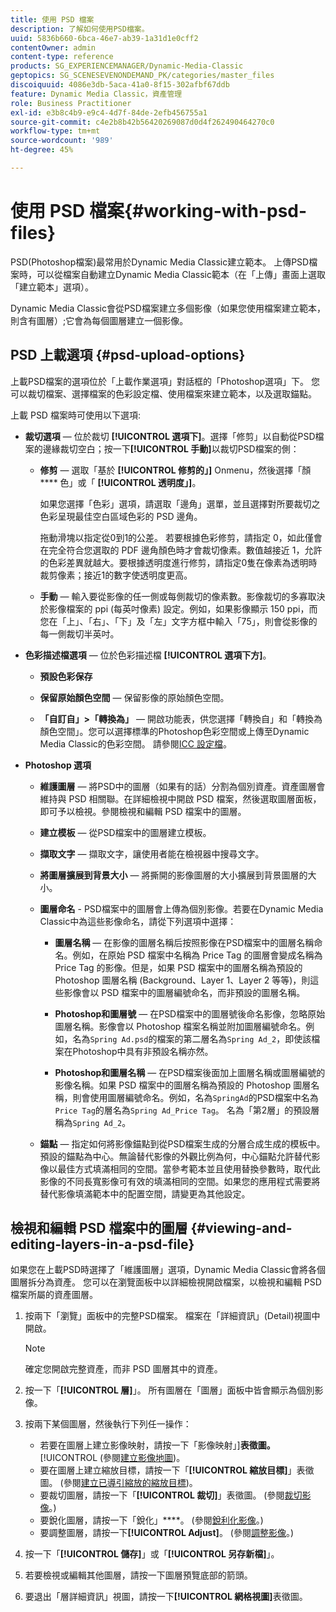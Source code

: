 ```yaml
---
title: 使用 PSD 檔案
description: 了解如何使用PSD檔案。
uuid: 5836b660-6bca-46e7-ab39-1a31d1e0cff2
contentOwner: admin
content-type: reference
products: SG_EXPERIENCEMANAGER/Dynamic-Media-Classic
geptopics: SG_SCENESEVENONDEMAND_PK/categories/master_files
discoiquuid: 4086e3db-5aca-41a0-8f15-302afbf67ddb
feature: Dynamic Media Classic，資產管理
role: Business Practitioner
exl-id: e3b8c4b9-e9c4-4d7f-84de-2efb456755a1
source-git-commit: c4e2b8b42b56420269087d0d4f262490464270c0
workflow-type: tm+mt
source-wordcount: '989'
ht-degree: 45%

---
```


# 使用 PSD 檔案{#working-with-psd-files}

<!--   USED TO BE AN OPTION UNDER COLOR PROFILE OPTIONS * **Convert To sRGB (default)** - Converts to sRGB (Standard Red Green Blue). sRGB is the recommended color space for displaying images on web pages. -->

PSD(Photoshop檔案)最常用於Dynamic Media Classic建立範本。 上傳PSD檔案時，可以從檔案自動建立Dynamic Media Classic範本（在「上傳」畫面上選取「建立範本」選項）。

Dynamic Media Classic會從PSD檔案建立多個影像（如果您使用檔案建立範本，則含有圖層）;它會為每個圖層建立一個影像。

## PSD 上載選項 {#psd-upload-options}

上載PSD檔案的選項位於「上載作業選項」對話框的「Photoshop選項」下。 您可以裁切檔案、選擇檔案的色彩設定檔、使用檔案來建立範本，以及選取錨點。

上載 PSD 檔案時可使用以下選項:

* **裁切選項**  — 位於裁切 **[!UICONTROL 選項下]**。選擇「修剪」以自動從PSD檔案的邊緣裁切空白；按一下&#x200B;**[!UICONTROL 手動]**&#x200B;以裁切PSD檔案的側：

   * **修剪**  — 選取「基於 **[!UICONTROL 修剪的」]** Onmenu，然後選擇「顏 **** 色」或「 **[!UICONTROL 透明度」]**。

      如果您選擇「色彩」選項，請選取「邊角」選單，並且選擇對所要裁切之色彩呈現最佳空白區域色彩的 PSD 邊角。

      拖動滑塊以指定從0到1的公差。 若要根據色彩修剪，請指定 0，如此僅會在完全符合您選取的 PDF 邊角顏色時才會裁切像素。數值越接近 1，允許的色彩差異就越大。要根據透明度進行修剪，請指定0隻在像素為透明時裁剪像素；接近1的數字使透明度更高。

   * **手動**  — 輸入要從影像的任一側或每側裁切的像素數。影像裁切的多寡取決於影像檔案的 ppi (每英吋像素) 設定。例如，如果影像顯示 150 ppi，而您在「上」、「右」、「下」及「左」文字方框中輸入「75」，則會從影像的每一側裁切半英吋。

* **色彩描述檔選項**  — 位於色彩描述檔 **[!UICONTROL 選項下方]**。

   * **預設色彩保存**

   * **保留原始顏色空間**  — 保留影像的原始顏色空間。

   * **「自訂自」>「轉換為」**  — 開啟功能表，供您選擇「轉換自」和「轉換為顏色空間」。您可以選擇標準的Photoshop色彩空間或上傳至Dynamic Media Classic的色彩空間。 請參閱[ICC 設定檔](/help/icc-profiles.md)。

* **Photoshop 選項**

   * **維護圖層**  — 將PSD中的圖層（如果有的話）分割為個別資產。資產圖層會維持與 PSD 相關聯。在詳細檢視中開啟 PSD 檔案，然後選取圖層面板，即可予以檢視。參閱檢視和編輯 PSD 檔案中的圖層。

   * **建立模板**  — 從PSD檔案中的圖層建立模板。

   * **擷取文字**  — 擷取文字，讓使用者能在檢視器中搜尋文字。

   * **將圖層擴展到背景大小**  — 將撕開的影像圖層的大小擴展到背景圖層的大小。

   * **圖層命名** - PSD檔案中的圖層會上傳為個別影像。若要在Dynamic Media Classic中為這些影像命名，請從下列選項中選擇：

      * **圖層名稱**  — 在影像的圖層名稱后按照影像在PSD檔案中的圖層名稱命名。例如，在原始 PSD 檔案中名稱為 Price Tag 的圖層會變成名稱為 Price Tag 的影像。但是，如果 PSD 檔案中的圖層名稱為預設的 Photoshop 圖層名稱 (Background、Layer 1、Layer 2 等等)，則這些影像會以 PSD 檔案中的圖層編號命名，而非預設的圖層名稱。

      * **Photoshop和圖層號**  — 在PSD檔案中的圖層號後命名影像，忽略原始圖層名稱。影像會以 Photoshop 檔案名稱並附加圖層編號命名。例如，名為`Spring Ad.psd`的檔案的第二層名為`Spring Ad_2`，即使該檔案在Photoshop中具有非預設名稱亦然。

      * **Photoshop和圖層名稱**  — 在PSD檔案後面加上圖層名稱或圖層編號的影像名稱。如果 PSD 檔案中的圖層名稱為預設的 Photoshop 圖層名稱，則會使用圖層編號命名。例如，名為`SpringAd`的PSD檔案中名為`Price Tag`的層名為`Spring Ad_Price Tag`。 名為「第2層」的預設層稱為`Spring Ad_2`。
   * **錨點**  — 指定如何將影像錨點到從PSD檔案生成的分層合成生成的模板中。預設的錨點為中心。無論替代影像的外觀比例為何，中心錨點允許替代影像以最佳方式填滿相同的空間。當參考範本並且使用替換參數時，取代此影像的不同長寬影像可有效的填滿相同的空間。如果您的應用程式需要將替代影像填滿範本中的配置空間，請變更為其他設定。


## 檢視和編輯 PSD 檔案中的圖層 {#viewing-and-editing-layers-in-a-psd-file}

如果您在上載PSD時選擇了「維護圖層」選項，Dynamic Media Classic會將各個圖層拆分為資產。 您可以在瀏覽面板中以詳細檢視開啟檔案，以檢視和編輯 PSD 檔案所屬的資產圖層。

1. 按兩下「瀏覽」面板中的完整PSD檔案。 檔案在「詳細資訊」(Detail)視圖中開啟。

   >[!NOTE]
   >
   >確定您開啟完整資產，而非 PSD 圖層其中的資產。

1. 按一下「**[!UICONTROL 層]**」。 所有圖層在「圖層」面板中皆會顯示為個別影像。
1. 按兩下某個圖層，然後執行下列任一操作：

   * 若要在圖層上建立影像映射，請按一下「影像映射」]**表徵圖。**[!UICONTROL (參閱[建立影像地圖](creating-image-maps.md#creating_image_maps))。
   * 要在圖層上建立縮放目標，請按一下「**[!UICONTROL 縮放目標]**」表徵圖。 (參閱[建立已導引縮放的縮放目標](creating-zoom-targets-guided-zoom.md#creating_zoom_targets_for_guided_zoom))。
   * 要裁切圖層，請按一下「**[!UICONTROL 裁切]**」表徵圖。 (參閱[裁切影像](cropping-image.md#cropping_an_image)。)
   * 要銳化圖層，請按一下「銳化」****。 (參閱[銳利化影像](sharpening-image.md#sharpening_an_image)。)
   * 要調整圖層，請按一下&#x200B;**[!UICONTROL Adjust]**。 (參閱[調整影像](adjusting-image.md#adjusting_an_image)。)

1. 按一下「**[!UICONTROL 儲存]**」或「**[!UICONTROL 另存新檔]**」。
1. 若要檢視或編輯其他圖層，請按一下圖層預覽底部的箭頭。
1. 要退出「層詳細資訊」視圖，請按一下&#x200B;**[!UICONTROL 網格視圖]**&#x200B;表徵圖。
